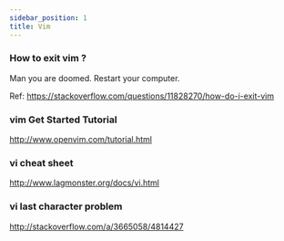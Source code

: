 ```yaml
---
sidebar_position: 1
title: Vim
---
```


### How to exit vim ?

Man you are doomed. Restart your computer.

Ref: https://stackoverflow.com/questions/11828270/how-do-i-exit-vim

### vim Get Started Tutorial

http://www.openvim.com/tutorial.html

### vi cheat sheet

http://www.lagmonster.org/docs/vi.html

### vi last character problem

http://stackoverflow.com/a/3665058/4814427

